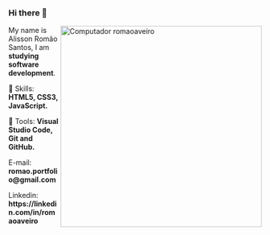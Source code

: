 ### Hi there 👋

<img src="https://raw.githubusercontent.com/MicaelliMedeiros/micaellimedeiros/master/image/computer-illustration.png" min-width="400px" max-width="400px" width="400px" align="right" alt="Computador romaoaveiro">

<p align="left"> 
  My name is Alisson Romão Santos, I am <strong>studying software development</strong>.
</p>

<p align="left">
  🦄 Skills: <strong>HTML5, CSS3, JavaScript.</strong>
</p>

<p align="left">
  💼 Tools: <strong>Visual Studio Code, Git and GitHub.</strong>
</p>

<p align="left">
 E-mail: <strong>romao.portfolio@gmail.com</strong>
</p>

<p align="left">
 Linkedin: <strong>https://linkedin.com/in/romaoaveiro</strong>
</p>

